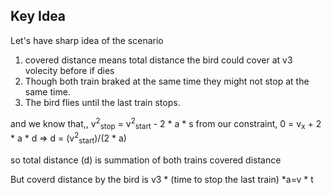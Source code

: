 ## Key Idea

Let's have sharp idea of the scenario
1) covered distance means total distance the bird could cover at v3 volecity before if dies
2) Though both train braked at the same time they might not stop at the same time.
3) The bird flies until the last train stops.

and we know that,, v<sup>2</sup><sub>stop</sub> = v<sup>2</sup><sub>start</sub> - 2 * a * s
from our constraint, 0 = v<sub>x</sub> + 2 * a * d => d = (v<sup>2</sup><sub>start</sub>)/(2 * a)

so total distance (d) is summation of both trains covered distance

But coverd distance by the bird is v3 * (time to stop the last train)  *a=v * t
